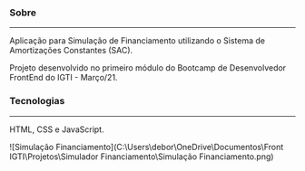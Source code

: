 ### Sobre

------

Aplicação para Simulação de Financiamento utilizando o Sistema de Amortizações Constantes (SAC).

Projeto desenvolvido no primeiro módulo do Bootcamp de Desenvolvedor FrontEnd do IGTI - Março/21.

### Tecnologias

------

HTML, CSS e JavaScript.



![Simulação Financiamento](C:\Users\debor\OneDrive\Documentos\Front IGTI\Projetos\Simulador Financiamento\Simulação Financiamento.png)

